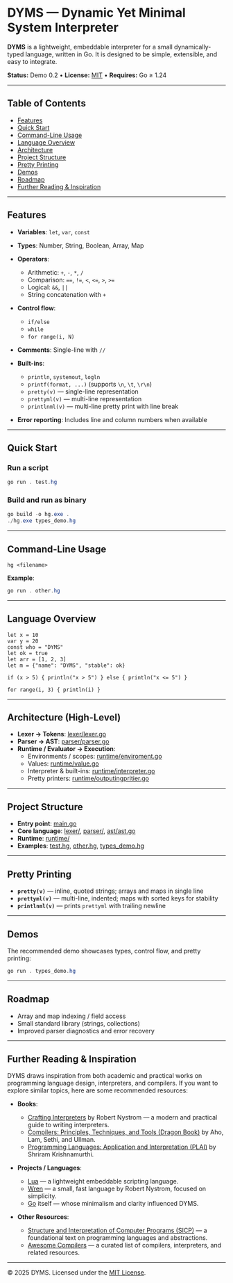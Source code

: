 # DYMS — Dynamic Yet Minimal System Interpreter

**DYMS** is a lightweight, embeddable interpreter for a small dynamically-typed language, written in Go.
It is designed to be simple, extensible, and easy to integrate.

**Status:** Demo 0.2 • **License:** [MIT](./LICENSE) • **Requires:** Go ≥ 1.24

---

## Table of Contents

- [Features](#features)
- [Quick Start](#quick-start)
- [Command-Line Usage](#command-line-usage)
- [Language Overview](#language-overview)
- [Architecture](#architecture)
- [Project Structure](#project-structure)
- [Pretty Printing](#pretty-printing)
- [Demos](#demos)
- [Roadmap](#roadmap)
- [Further Reading & Inspiration](#further-reading--inspiration)

---

## Features

- **Variables**: `let`, `var`, `const`
- **Types**: Number, String, Boolean, Array, Map
- **Operators**:
  - Arithmetic: `+`, `-`, `*`, `/`
  - Comparison: `==`, `!=`, `<`, `<=`, `>`, `>=`
  - Logical: `&&`, `||`
  - String concatenation with `+`

- **Control flow**:
  - `if/else`
  - `while`
  - `for range(i, N)`

- **Comments**: Single-line with `//`
- **Built-ins**:
  - `println`, `systemout`, `logln`
  - `printf(format, ...)` (supports `\n`, `\t`, `\r\n`)
  - `pretty(v)` — single-line representation
  - `prettyml(v)` — multi-line representation
  - `printlnml(v)` — multi-line pretty print with line break

- **Error reporting**: Includes line and column numbers when available

---

## Quick Start

### Run a script

```powershell
go run . test.hg
```

### Build and run as binary

```powershell
go build -o hg.exe .
./hg.exe types_demo.hg
```

---

## Command-Line Usage

```text
hg <filename>
```

**Example**:

```powershell
go run . other.hg
```

---

## Language Overview

```text
let x = 10
var y = 20
const who = "DYMS"
let ok = true
let arr = [1, 2, 3]
let m = {"name": "DYMS", "stable": ok}

if (x > 5) { println("x > 5") } else { println("x <= 5") }

for range(i, 3) { println(i) }
```

---

## Architecture (High-Level)

- **Lexer → Tokens**: [lexer/lexer.go](./lexer/lexer.go)
- **Parser → AST**: [parser/parser.go](./parser/parser.go)
- **Runtime / Evaluator → Execution**:
  - Environments / scopes: [runtime/enviroment.go](./runtime/enviroment.go)
  - Values: [runtime/value.go](./runtime/value.go)
  - Interpreter & built-ins: [runtime/interpreter.go](./runtime/interpreter.go)
  - Pretty printers: [runtime/outputingpritier.go](./runtime/outputingpritier.go)

---

## Project Structure

- **Entry point**: [main.go](./main.go)
- **Core language**: [lexer/](./lexer), [parser/](./parser), [ast/ast.go](./ast/ast.go)
- **Runtime**: [runtime/](./runtime)
- **Examples**: [test.hg](./test.hg), [other.hg](./other.hg), [types_demo.hg](./types_demo.hg)

---

## Pretty Printing

- **`pretty(v)`** — inline, quoted strings; arrays and maps in single line
- **`prettyml(v)`** — multi-line, indented; maps with sorted keys for stability
- **`printlnml(v)`** — prints `prettyml` with trailing newline

---

## Demos

The recommended demo showcases types, control flow, and pretty printing:

```powershell
go run . types_demo.hg
```

---

## Roadmap

- Array and map indexing / field access
- Small standard library (strings, collections)
- Improved parser diagnostics and error recovery

---

## Further Reading & Inspiration

DYMS draws inspiration from both academic and practical works on programming language design, interpreters, and compilers. If you want to explore similar topics, here are some recommended resources:

- **Books**:
  - [Crafting Interpreters](https://craftinginterpreters.com/) by Robert Nystrom — a modern and practical guide to writing interpreters.
  - [Compilers: Principles, Techniques, and Tools (Dragon Book)](https://en.wikipedia.org/wiki/Compilers:_Principles,_Techniques,_and_Tools) by Aho, Lam, Sethi, and Ullman.
  - [Programming Languages: Application and Interpretation (PLAI)](http://cs.brown.edu/~sk/Publications/Books/ProgLangs/) by Shriram Krishnamurthi.

- **Projects / Languages**:
  - [Lua](https://www.lua.org/) — a lightweight embeddable scripting language.
  - [Wren](https://wren.io/) — a small, fast language by Robert Nystrom, focused on simplicity.
  - [Go](https://go.dev/) itself — whose minimalism and clarity influenced DYMS.

- **Other Resources**:
  - [Structure and Interpretation of Computer Programs (SICP)](https://mitpress.mit.edu/9780262510875/structure-and-interpretation-of-computer-programs/) — a foundational text on programming languages and abstractions.
  - [Awesome Compilers](https://github.com/aalhour/awesome-compilers) — a curated list of compilers, interpreters, and related resources.

---

© 2025 DYMS. Licensed under the [MIT License](./LICENSE).

